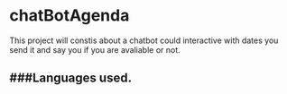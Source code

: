 # chatBotAgenda
This project will constis about a chatbot could interactive with dates you send it and say you if you are avaliable or not.

###Languages used.
-
